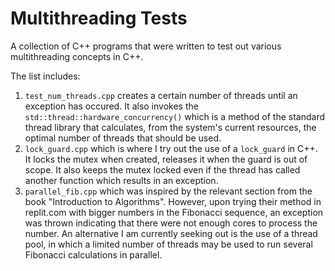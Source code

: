 # Multithreading Tests

A collection of C++ programs that were written to test out various multithreading concepts in C++.

The list includes:
1) `test_num_threads.cpp` creates a certain number of threads until an exception has occured. It also invokes the `std::thread::hardware_concurrency()` which is a method of the standard thread library that calculates, from the system's current resources, the optimal number of threads that should be used.
2) `lock_guard.cpp` which is where I try out the use of a `lock_guard` in C++. It locks the mutex when created, releases it when the guard is out of scope. It also keeps the mutex locked even if the thread has called another function which results in an exception.
3) `parallel_fib.cpp` which was inspired by the relevant section from the book "Introduction to Algorithms". However, upon trying their method in replit.com with bigger numbers in the Fibonacci sequence, an exception was thrown indicating that there were not enough cores to process the number. An alternative I am currently seeking out is the use of a thread pool, in which a limited number of threads may be used to run several Fibonacci calculations in parallel. 